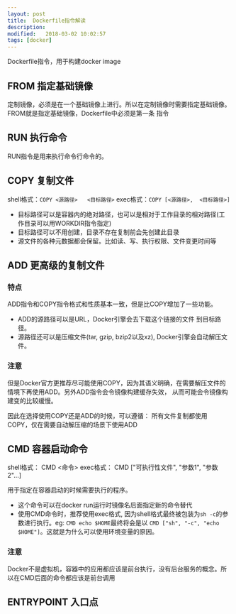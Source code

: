 ```yaml
---
layout: post
title:  Dockerfile指令解读
description: 
modified:   2018-03-02 10:02:57
tags: [docker]
---
```


Dockerfile指令，用于构建docker image


## FROM 指定基础镜像
定制镜像，必须是在一个基础镜像上进行。所以在定制镜像时需要指定基础镜像。FROM就是指定基础镜像，Dockerfile中必须是第一条
指令

## RUN 执行命令
RUN指令是用来执行命令行命令的。

## COPY 复制文件

shell格式：`COPY <源路径>   <目标路径>`
exec格式：`COPY [<源路径>,  <目标路径>]`

- 目标路径可以是容器内的绝对路径，也可以是相对于工作目录的相对路径(工作目录可以用WORKDIR指令指定)
- 目标路径可以不用创建，目录不存在复制前会先创建此目录
- 源文件的各种元数据都会保留。比如读、写、执行权限、文件变更时间等

## ADD 更高级的复制文件
### 特点
ADD指令和COPY指令格式和性质基本一致，但是比COPY增加了一些功能。
- ADD的源路径可以是URL，Docker引擎会去下载这个链接的文件
到目标路径。
- 源路径还可以是压缩文件(tar, gzip, bzip2以及xz), Docker引擎会自动解压文件。

### 注意
但是Docker官方更推荐尽可能使用COPY，因为其语义明确，在需要解压文件的情境下再使用ADD。另外ADD指令会令镜像构建缓存失效，
从而可能会令镜像构建变的比较缓慢。

因此在选择使用COPY还是ADD的时候，可以遵循：	所有文件复制都使用COPY，仅在需要自动解压缩的场景下使用ADD

## CMD 容器启动命令

shell格式：	CMD <命令>
exec格式：	CMD ["可执行性文件", "参数1", "参数2"...]

用于指定在容器启动的时候需要执行的程序。 

- 这个命令可以在docker run运行时镜像名后面指定新的命令替代
- 使用CMD命令时，推荐使用exec格式, 因为shell格式最终被包装为`sh -c`的参数进行执行。eg: `CMD echo $HOME`最终将会是以
`CMD ["sh", "-c", "echo $HOME"]`。这就是为什么可以使用环境变量的原因。

### 注意
Docker不是虚拟机，容器中的应用都应该是前台执行，没有后台服务的概念。所以在CMD后面的命令都应该是前台调用


## ENTRYPOINT 入口点
